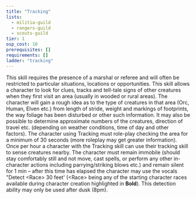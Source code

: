 ```yaml
---
title: "Tracking"
lists:
  - militia-guild
  - rangers-guild
  - scouts-guild
tier: 1
osp_cost: 10
prerequisites: []
requirements: []
ladder: "tracking"
---
```


This skill requires the presence of a marshal or referee and will often be restricted to particular situations, locations or opportunities. This skill allows a character to look for clues, tracks and tell-tale signs of other creatures when they first visit an area (usually in wooded or rural areas). The character will gain a rough idea as to the type of creatures in that area (Orc, Human, Elven etc.) from length of stride, weight and markings of footprints, the way foliage has been disturbed or other such information. It may also be possible to determine approximate numbers of the creatures, direction of travel etc. (depending on weather conditions, time of day and other factors). The character using Tracking must role-play checking the area for a minimum of 30 seconds (more roleplay may get greater information). Once per hour a character with the Tracking skill can use their tracking skill to sense creatures nearby. The character must remain immobile (should stay comfortably still and not move, cast spells, or perform any other in-character actions including parrying/striking blows etc.) and remain silent for 1 min – after this time has elapsed the character may use the vocals "Detect \<Race> 30 feet' (\<Race> being any of the starting character races available during character creation highlighted in **Bold**). This detection ability may only be used after dusk (8pm).

